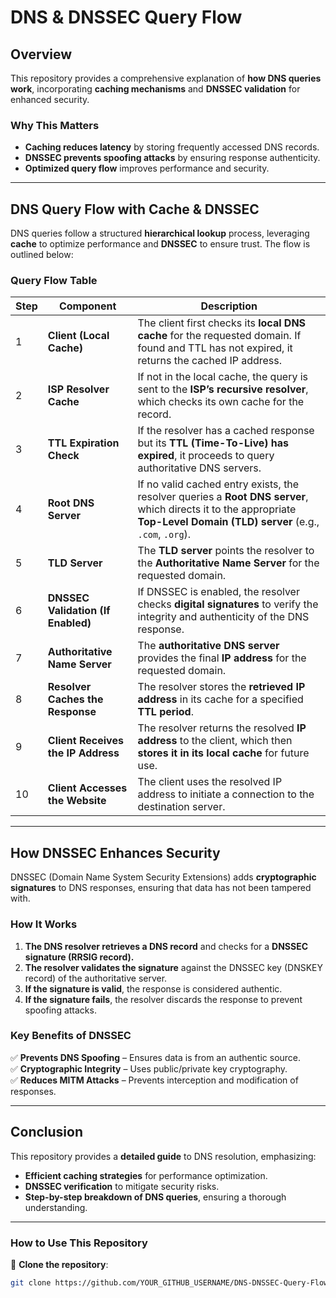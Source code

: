 # DNS & DNSSEC Query Flow

## Overview
This repository provides a comprehensive explanation of **how DNS queries work**, incorporating **caching mechanisms** and **DNSSEC validation** for enhanced security.

### **Why This Matters**
- **Caching reduces latency** by storing frequently accessed DNS records.
- **DNSSEC prevents spoofing attacks** by ensuring response authenticity.
- **Optimized query flow** improves performance and security.

---

## **DNS Query Flow with Cache & DNSSEC**
DNS queries follow a structured **hierarchical lookup** process, leveraging **cache** to optimize performance and **DNSSEC** to ensure trust. The flow is outlined below:

### **Query Flow Table**
| Step | Component | Description |
|------|-----------|-------------|
| 1 | **Client (Local Cache)** | The client first checks its **local DNS cache** for the requested domain. If found and TTL has not expired, it returns the cached IP address. |
| 2 | **ISP Resolver Cache** | If not in the local cache, the query is sent to the **ISP’s recursive resolver**, which checks its own cache for the record. |
| 3 | **TTL Expiration Check** | If the resolver has a cached response but its **TTL (Time-To-Live) has expired**, it proceeds to query authoritative DNS servers. |
| 4 | **Root DNS Server** | If no valid cached entry exists, the resolver queries a **Root DNS server**, which directs it to the appropriate **Top-Level Domain (TLD) server** (e.g., `.com`, `.org`). |
| 5 | **TLD Server** | The **TLD server** points the resolver to the **Authoritative Name Server** for the requested domain. |
| 6 | **DNSSEC Validation (If Enabled)** | If DNSSEC is enabled, the resolver checks **digital signatures** to verify the integrity and authenticity of the DNS response. |
| 7 | **Authoritative Name Server** | The **authoritative DNS server** provides the final **IP address** for the requested domain. |
| 8 | **Resolver Caches the Response** | The resolver stores the **retrieved IP address** in its cache for a specified **TTL period**. |
| 9 | **Client Receives the IP Address** | The resolver returns the resolved **IP address** to the client, which then **stores it in its local cache** for future use. |
| 10 | **Client Accesses the Website** | The client uses the resolved IP address to initiate a connection to the destination server. |

---

## **How DNSSEC Enhances Security**
DNSSEC (Domain Name System Security Extensions) adds **cryptographic signatures** to DNS responses, ensuring that data has not been tampered with.

### **How It Works**
1. **The DNS resolver retrieves a DNS record** and checks for a **DNSSEC signature (RRSIG record).**
2. **The resolver validates the signature** against the DNSSEC key (DNSKEY record) of the authoritative server.
3. **If the signature is valid**, the response is considered authentic.
4. **If the signature fails**, the resolver discards the response to prevent spoofing attacks.

### **Key Benefits of DNSSEC**
✅ **Prevents DNS Spoofing** – Ensures data is from an authentic source.  
✅ **Cryptographic Integrity** – Uses public/private key cryptography.  
✅ **Reduces MITM Attacks** – Prevents interception and modification of responses.  

---

## **Conclusion**
This repository provides a **detailed guide** to DNS resolution, emphasizing:
- **Efficient caching strategies** for performance optimization.
- **DNSSEC verification** to mitigate security risks.
- **Step-by-step breakdown of DNS queries**, ensuring a thorough understanding.

---

### **How to Use This Repository**
📌 **Clone the repository**:  
```sh
git clone https://github.com/YOUR_GITHUB_USERNAME/DNS-DNSSEC-Query-Flow.git
